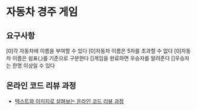 # 자동차 경주 게임
## 요구사항
[0]각 자동차에 이름을 부여할 수 있다
[0]자동차 이름은 5자를 초과할 수 없다
[0]자동차 이름은 쉼표(,)를 기준으로 구분한다
[]게임을 완료하면 우승자를 알려준다
[]우승자는 한명 이상일 수 있다
## 온라인 코드 리뷰 과정
* [텍스트와 이미지로 살펴보는 온라인 코드 리뷰 과정](https://github.com/next-step/nextstep-docs/tree/master/codereview)